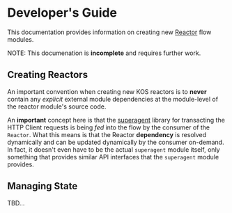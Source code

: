 # Developer's Guide

This documentation provides information on creating new
[Reactor](./intro.md#reactor) flow modules.

NOTE: This documenation is **incomplete** and requires further work.

## Creating Reactors

An important convention when creating new KOS reactors is to **never**
contain any *explicit* external module dependencies at the
module-level of the reactor module's source code.

An **important** concept here is that the
[superagent](http://npmjs.com/package/superagent) library for
transacting the HTTP Client requests is being *fed* into the flow by
the consumer of the `Reactor`. What this means is that the Reactor
**dependency** is resolved dynamically and can be updated dynamically
by the consumer on-demand. In fact, it doesn't even have to be the
actual `superagent` module itself, only something that provides
similar API interfaces that the `superagent` module provides.

## Managing State

TBD...
